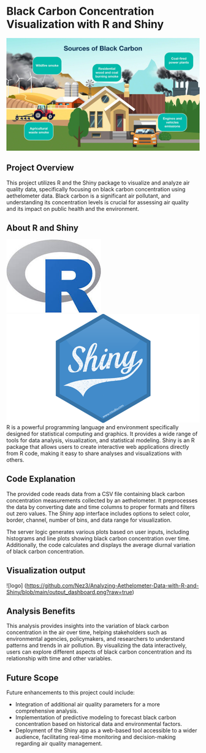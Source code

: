 # Black Carbon Concentration Visualization with R and Shiny
![logo](https://github.com/Nez3/Analyzing-Aethelometer-Data-with-R-and-Shiny/blob/main/black_carbon_sources.jpg?raw=true)
## Project Overview

This project utilizes R and the Shiny package to visualize and analyze air quality data, specifically focusing on black carbon concentration using aethelometer data. Black carbon is a significant air pollutant, and understanding its concentration levels is crucial for assessing air quality and its impact on public health and the environment.


## About R and Shiny
![logo](https://github.com/Nez3/Analyzing-Aethelometer-Data-with-R-and-Shiny/blob/main/R%20logo.jpeg?raw=true)
![logo](https://github.com/Nez3/Analyzing-Aethelometer-Data-with-R-and-Shiny/blob/main/Shiny-logo.png?raw=true)
R is a powerful programming language and environment specifically designed for statistical computing and graphics. It provides a wide range of tools for data analysis, visualization, and statistical modeling. Shiny is an R package that allows users to create interactive web applications directly from R code, making it easy to share analyses and visualizations with others.

## Code Explanation

The provided code reads data from a CSV file containing black carbon concentration measurements collected by an aethelometer. It preprocesses the data by converting date and time columns to proper formats and filters out zero values. The Shiny app interface includes options to select color, border, channel, number of bins, and data range for visualization.

The server logic generates various plots based on user inputs, including histograms and line plots showing black carbon concentration over time. Additionally, the code calculates and displays the average diurnal variation of black carbon concentration.

## Visualization output
![logo] (https://github.com/Nez3/Analyzing-Aethelometer-Data-with-R-and-Shiny/blob/main/output_dashboard.png?raw=true)

## Analysis Benefits

This analysis provides insights into the variation of black carbon concentration in the air over time, helping stakeholders such as environmental agencies, policymakers, and researchers to understand patterns and trends in air pollution. By visualizing the data interactively, users can explore different aspects of black carbon concentration and its relationship with time and other variables.

## Future Scope

Future enhancements to this project could include:
- Integration of additional air quality parameters for a more comprehensive analysis.
- Implementation of predictive modeling to forecast black carbon concentration based on historical data and environmental factors.
- Deployment of the Shiny app as a web-based tool accessible to a wider audience, facilitating real-time monitoring and decision-making regarding air quality management.
